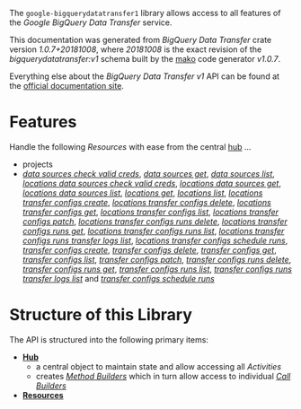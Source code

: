 <!---
DO NOT EDIT !
This file was generated automatically from 'src/mako/api/README.md.mako'
DO NOT EDIT !
-->
The `google-bigquerydatatransfer1` library allows access to all features of the *Google BigQuery Data Transfer* service.

This documentation was generated from *BigQuery Data Transfer* crate version *1.0.7+20181008*, where *20181008* is the exact revision of the *bigquerydatatransfer:v1* schema built by the [mako](http://www.makotemplates.org/) code generator *v1.0.7*.

Everything else about the *BigQuery Data Transfer* *v1* API can be found at the
[official documentation site](https://cloud.google.com/bigquery/).
# Features

Handle the following *Resources* with ease from the central [hub](https://docs.rs/google-bigquerydatatransfer1/1.0.7+20181008/google_bigquerydatatransfer1/struct.BigQueryDataTransfer.html) ... 

* projects
 * [*data sources check valid creds*](https://docs.rs/google-bigquerydatatransfer1/1.0.7+20181008/google_bigquerydatatransfer1/struct.ProjectDataSourceCheckValidCredCall.html), [*data sources get*](https://docs.rs/google-bigquerydatatransfer1/1.0.7+20181008/google_bigquerydatatransfer1/struct.ProjectDataSourceGetCall.html), [*data sources list*](https://docs.rs/google-bigquerydatatransfer1/1.0.7+20181008/google_bigquerydatatransfer1/struct.ProjectDataSourceListCall.html), [*locations data sources check valid creds*](https://docs.rs/google-bigquerydatatransfer1/1.0.7+20181008/google_bigquerydatatransfer1/struct.ProjectLocationDataSourceCheckValidCredCall.html), [*locations data sources get*](https://docs.rs/google-bigquerydatatransfer1/1.0.7+20181008/google_bigquerydatatransfer1/struct.ProjectLocationDataSourceGetCall.html), [*locations data sources list*](https://docs.rs/google-bigquerydatatransfer1/1.0.7+20181008/google_bigquerydatatransfer1/struct.ProjectLocationDataSourceListCall.html), [*locations get*](https://docs.rs/google-bigquerydatatransfer1/1.0.7+20181008/google_bigquerydatatransfer1/struct.ProjectLocationGetCall.html), [*locations list*](https://docs.rs/google-bigquerydatatransfer1/1.0.7+20181008/google_bigquerydatatransfer1/struct.ProjectLocationListCall.html), [*locations transfer configs create*](https://docs.rs/google-bigquerydatatransfer1/1.0.7+20181008/google_bigquerydatatransfer1/struct.ProjectLocationTransferConfigCreateCall.html), [*locations transfer configs delete*](https://docs.rs/google-bigquerydatatransfer1/1.0.7+20181008/google_bigquerydatatransfer1/struct.ProjectLocationTransferConfigDeleteCall.html), [*locations transfer configs get*](https://docs.rs/google-bigquerydatatransfer1/1.0.7+20181008/google_bigquerydatatransfer1/struct.ProjectLocationTransferConfigGetCall.html), [*locations transfer configs list*](https://docs.rs/google-bigquerydatatransfer1/1.0.7+20181008/google_bigquerydatatransfer1/struct.ProjectLocationTransferConfigListCall.html), [*locations transfer configs patch*](https://docs.rs/google-bigquerydatatransfer1/1.0.7+20181008/google_bigquerydatatransfer1/struct.ProjectLocationTransferConfigPatchCall.html), [*locations transfer configs runs delete*](https://docs.rs/google-bigquerydatatransfer1/1.0.7+20181008/google_bigquerydatatransfer1/struct.ProjectLocationTransferConfigRunDeleteCall.html), [*locations transfer configs runs get*](https://docs.rs/google-bigquerydatatransfer1/1.0.7+20181008/google_bigquerydatatransfer1/struct.ProjectLocationTransferConfigRunGetCall.html), [*locations transfer configs runs list*](https://docs.rs/google-bigquerydatatransfer1/1.0.7+20181008/google_bigquerydatatransfer1/struct.ProjectLocationTransferConfigRunListCall.html), [*locations transfer configs runs transfer logs list*](https://docs.rs/google-bigquerydatatransfer1/1.0.7+20181008/google_bigquerydatatransfer1/struct.ProjectLocationTransferConfigRunTransferLogListCall.html), [*locations transfer configs schedule runs*](https://docs.rs/google-bigquerydatatransfer1/1.0.7+20181008/google_bigquerydatatransfer1/struct.ProjectLocationTransferConfigScheduleRunCall.html), [*transfer configs create*](https://docs.rs/google-bigquerydatatransfer1/1.0.7+20181008/google_bigquerydatatransfer1/struct.ProjectTransferConfigCreateCall.html), [*transfer configs delete*](https://docs.rs/google-bigquerydatatransfer1/1.0.7+20181008/google_bigquerydatatransfer1/struct.ProjectTransferConfigDeleteCall.html), [*transfer configs get*](https://docs.rs/google-bigquerydatatransfer1/1.0.7+20181008/google_bigquerydatatransfer1/struct.ProjectTransferConfigGetCall.html), [*transfer configs list*](https://docs.rs/google-bigquerydatatransfer1/1.0.7+20181008/google_bigquerydatatransfer1/struct.ProjectTransferConfigListCall.html), [*transfer configs patch*](https://docs.rs/google-bigquerydatatransfer1/1.0.7+20181008/google_bigquerydatatransfer1/struct.ProjectTransferConfigPatchCall.html), [*transfer configs runs delete*](https://docs.rs/google-bigquerydatatransfer1/1.0.7+20181008/google_bigquerydatatransfer1/struct.ProjectTransferConfigRunDeleteCall.html), [*transfer configs runs get*](https://docs.rs/google-bigquerydatatransfer1/1.0.7+20181008/google_bigquerydatatransfer1/struct.ProjectTransferConfigRunGetCall.html), [*transfer configs runs list*](https://docs.rs/google-bigquerydatatransfer1/1.0.7+20181008/google_bigquerydatatransfer1/struct.ProjectTransferConfigRunListCall.html), [*transfer configs runs transfer logs list*](https://docs.rs/google-bigquerydatatransfer1/1.0.7+20181008/google_bigquerydatatransfer1/struct.ProjectTransferConfigRunTransferLogListCall.html) and [*transfer configs schedule runs*](https://docs.rs/google-bigquerydatatransfer1/1.0.7+20181008/google_bigquerydatatransfer1/struct.ProjectTransferConfigScheduleRunCall.html)




# Structure of this Library

The API is structured into the following primary items:

* **[Hub](https://docs.rs/google-bigquerydatatransfer1/1.0.7+20181008/google_bigquerydatatransfer1/struct.BigQueryDataTransfer.html)**
    * a central object to maintain state and allow accessing all *Activities*
    * creates [*Method Builders*](https://docs.rs/google-bigquerydatatransfer1/1.0.7+20181008/google_bigquerydatatransfer1/trait.MethodsBuilder.html) which in turn
      allow access to individual [*Call Builders*](https://docs.rs/google-bigquerydatatransfer1/1.0.7+20181008/google_bigquerydatatransfer1/trait.CallBuilder.html)
* **[Resources](https://docs.rs/google-bigquerydatatransfer1/1.0.7+20181008/google_bigquerydatatransfer1/trait.Resource.html)**
    * primary types that you can apply *Activities* to
    * a collection of properties and *Parts*
    * **[Parts](https://docs.rs/google-bigquerydatatransfer1/1.0.7+20181008/google_bigquerydatatransfer1/trait.Part.html)**
        * a collection of properties
        * never directly used in *Activities*
* **[Activities](https://docs.rs/google-bigquerydatatransfer1/1.0.7+20181008/google_bigquerydatatransfer1/trait.CallBuilder.html)**
    * operations to apply to *Resources*

All *structures* are marked with applicable traits to further categorize them and ease browsing.

Generally speaking, you can invoke *Activities* like this:

```Rust,ignore
let r = hub.resource().activity(...).doit()
```

Or specifically ...

```ignore
let r = hub.projects().transfer_configs_patch(...).doit()
let r = hub.projects().locations_transfer_configs_patch(...).doit()
let r = hub.projects().transfer_configs_create(...).doit()
let r = hub.projects().locations_transfer_configs_create(...).doit()
let r = hub.projects().transfer_configs_get(...).doit()
let r = hub.projects().locations_transfer_configs_get(...).doit()
```

The `resource()` and `activity(...)` calls create [builders][builder-pattern]. The second one dealing with `Activities` 
supports various methods to configure the impending operation (not shown here). It is made such that all required arguments have to be 
specified right away (i.e. `(...)`), whereas all optional ones can be [build up][builder-pattern] as desired.
The `doit()` method performs the actual communication with the server and returns the respective result.

# Usage

## Setting up your Project

To use this library, you would put the following lines into your `Cargo.toml` file:

```toml
[dependencies]
google-bigquerydatatransfer1 = "*"
```

## A complete example

```Rust
extern crate hyper;
extern crate hyper_rustls;
extern crate yup_oauth2 as oauth2;
extern crate google_bigquerydatatransfer1 as bigquerydatatransfer1;
use bigquerydatatransfer1::TransferConfig;
use bigquerydatatransfer1::{Result, Error};
use std::default::Default;
use oauth2::{Authenticator, DefaultAuthenticatorDelegate, ApplicationSecret, MemoryStorage};
use bigquerydatatransfer1::BigQueryDataTransfer;

// Get an ApplicationSecret instance by some means. It contains the `client_id` and 
// `client_secret`, among other things.
let secret: ApplicationSecret = Default::default();
// Instantiate the authenticator. It will choose a suitable authentication flow for you, 
// unless you replace  `None` with the desired Flow.
// Provide your own `AuthenticatorDelegate` to adjust the way it operates and get feedback about 
// what's going on. You probably want to bring in your own `TokenStorage` to persist tokens and
// retrieve them from storage.
let auth = Authenticator::new(&secret, DefaultAuthenticatorDelegate,
                              hyper::Client::with_connector(hyper::net::HttpsConnector::new(hyper_rustls::TlsClient::new())),
                              <MemoryStorage as Default>::default(), None);
let mut hub = BigQueryDataTransfer::new(hyper::Client::with_connector(hyper::net::HttpsConnector::new(hyper_rustls::TlsClient::new())), auth);
// As the method needs a request, you would usually fill it with the desired information
// into the respective structure. Some of the parts shown here might not be applicable !
// Values shown here are possibly random and not representative !
let mut req = TransferConfig::default();

// You can configure optional parameters by calling the respective setters at will, and
// execute the final call using `doit()`.
// Values shown here are possibly random and not representative !
let result = hub.projects().transfer_configs_patch(req, "name")
             .update_mask("sit")
             .authorization_code("Stet")
             .doit();

match result {
    Err(e) => match e {
        // The Error enum provides details about what exactly happened.
        // You can also just use its `Debug`, `Display` or `Error` traits
         Error::HttpError(_)
        |Error::MissingAPIKey
        |Error::MissingToken(_)
        |Error::Cancelled
        |Error::UploadSizeLimitExceeded(_, _)
        |Error::Failure(_)
        |Error::BadRequest(_)
        |Error::FieldClash(_)
        |Error::JsonDecodeError(_, _) => println!("{}", e),
    },
    Ok(res) => println!("Success: {:?}", res),
}

```
## Handling Errors

All errors produced by the system are provided either as [Result](https://docs.rs/google-bigquerydatatransfer1/1.0.7+20181008/google_bigquerydatatransfer1/enum.Result.html) enumeration as return value of 
the doit() methods, or handed as possibly intermediate results to either the 
[Hub Delegate](https://docs.rs/google-bigquerydatatransfer1/1.0.7+20181008/google_bigquerydatatransfer1/trait.Delegate.html), or the [Authenticator Delegate](https://docs.rs/yup-oauth2/*/yup_oauth2/trait.AuthenticatorDelegate.html).

When delegates handle errors or intermediate values, they may have a chance to instruct the system to retry. This 
makes the system potentially resilient to all kinds of errors.

## Uploads and Downloads
If a method supports downloads, the response body, which is part of the [Result](https://docs.rs/google-bigquerydatatransfer1/1.0.7+20181008/google_bigquerydatatransfer1/enum.Result.html), should be
read by you to obtain the media.
If such a method also supports a [Response Result](https://docs.rs/google-bigquerydatatransfer1/1.0.7+20181008/google_bigquerydatatransfer1/trait.ResponseResult.html), it will return that by default.
You can see it as meta-data for the actual media. To trigger a media download, you will have to set up the builder by making
this call: `.param("alt", "media")`.

Methods supporting uploads can do so using up to 2 different protocols: 
*simple* and *resumable*. The distinctiveness of each is represented by customized 
`doit(...)` methods, which are then named `upload(...)` and `upload_resumable(...)` respectively.

## Customization and Callbacks

You may alter the way an `doit()` method is called by providing a [delegate](https://docs.rs/google-bigquerydatatransfer1/1.0.7+20181008/google_bigquerydatatransfer1/trait.Delegate.html) to the 
[Method Builder](https://docs.rs/google-bigquerydatatransfer1/1.0.7+20181008/google_bigquerydatatransfer1/trait.CallBuilder.html) before making the final `doit()` call. 
Respective methods will be called to provide progress information, as well as determine whether the system should 
retry on failure.

The [delegate trait](https://docs.rs/google-bigquerydatatransfer1/1.0.7+20181008/google_bigquerydatatransfer1/trait.Delegate.html) is default-implemented, allowing you to customize it with minimal effort.

## Optional Parts in Server-Requests

All structures provided by this library are made to be [enocodable](https://docs.rs/google-bigquerydatatransfer1/1.0.7+20181008/google_bigquerydatatransfer1/trait.RequestValue.html) and 
[decodable](https://docs.rs/google-bigquerydatatransfer1/1.0.7+20181008/google_bigquerydatatransfer1/trait.ResponseResult.html) via *json*. Optionals are used to indicate that partial requests are responses 
are valid.
Most optionals are are considered [Parts](https://docs.rs/google-bigquerydatatransfer1/1.0.7+20181008/google_bigquerydatatransfer1/trait.Part.html) which are identifiable by name, which will be sent to 
the server to indicate either the set parts of the request or the desired parts in the response.

## Builder Arguments

Using [method builders](https://docs.rs/google-bigquerydatatransfer1/1.0.7+20181008/google_bigquerydatatransfer1/trait.CallBuilder.html), you are able to prepare an action call by repeatedly calling it's methods.
These will always take a single argument, for which the following statements are true.

* [PODs][wiki-pod] are handed by copy
* strings are passed as `&str`
* [request values](https://docs.rs/google-bigquerydatatransfer1/1.0.7+20181008/google_bigquerydatatransfer1/trait.RequestValue.html) are moved

Arguments will always be copied or cloned into the builder, to make them independent of their original life times.

[wiki-pod]: http://en.wikipedia.org/wiki/Plain_old_data_structure
[builder-pattern]: http://en.wikipedia.org/wiki/Builder_pattern
[google-go-api]: https://github.com/google/google-api-go-client

# License
The **bigquerydatatransfer1** library was generated by Sebastian Thiel, and is placed 
under the *MIT* license.
You can read the full text at the repository's [license file][repo-license].

[repo-license]: https://github.com/Byron/google-apis-rsblob/master/LICENSE.md
